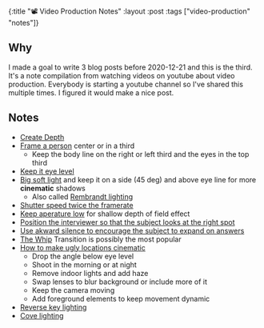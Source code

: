 {:title "📽️ Video Production Notes" :layout :post :tags ["video-production" "notes"]}

## Why
I made a goal to write 3 blog posts before 2020-12-21 and this is the third. It's a note compilation from watching videos on youtube about video production. Everybody is starting a youtube channel so I've shared this multiple times. I figured it would make a nice post.

## Notes
- [Create Depth](https://youtu.be/vIwKUTcW4l4?t=202)
- [Frame a person](https://youtu.be/vIwKUTcW4l4?t=338) center or in a third
  - Keep the body line on the right or left third and the eyes in the top third
- [Keep it eye level](https://youtu.be/vIwKUTcW4l4?t=393)
- [Big soft light](https://youtu.be/vIwKUTcW4l4?t=430) and keep it on a side (45 deg) and above eye line for more __cinematic__ shadows
  - Also called [Rembrandt lighting](https://youtu.be/_hKkiWCak54?t=272)
- [Shutter speed twice the framerate](https://youtu.be/vIwKUTcW4l4?t=674)
- [Keep aperature low](https://youtu.be/vIwKUTcW4l4?t=702) for shallow depth of field effect
- [Position the interviewer so that the subject looks at the right spot](https://youtu.be/_hKkiWCak54?t=438)
- [Use akward silence to encourage the subject to expand on answers](https://youtu.be/_hKkiWCak54?t=856)
- [The Whip](https://youtu.be/t5k7feqZUD0?t=137) Transition is possibly the most popular
- [How to make ugly locations cinematic](https://www.youtube.com/watch?v=Gay-oYR-Y8I)
  - Drop the angle below eye level
  - Shoot in the morning or at night
  - Remove indoor lights and add haze
  - Swap lenses to blur background or include more of it
  - Keep the camera moving
  - Add foreground elements to keep movement dynamic
- [Reverse key lighting](https://youtu.be/FivHoU8T5zw)
- [Cove lighting](https://youtu.be/ZmFsSSUSxSc)

